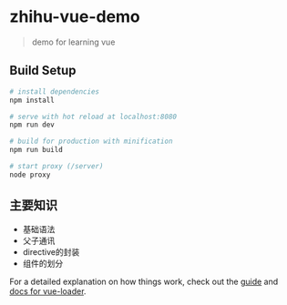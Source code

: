 # zhihu-vue-demo

> demo for learning vue

## Build Setup

``` bash
# install dependencies
npm install

# serve with hot reload at localhost:8080
npm run dev

# build for production with minification
npm run build

# start proxy (/server)
node proxy
```
## 主要知识
 - 基础语法
 - 父子通讯
 - directive的封装
 - 组件的划分

For a detailed explanation on how things work, check out the [guide](http://vuejs-templates.github.io/webpack/) and [docs for vue-loader](http://vuejs.github.io/vue-loader).
